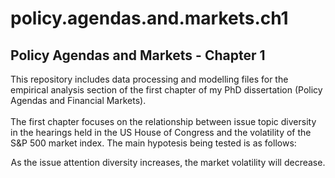 # policy.agendas.and.markets.ch1

## Policy Agendas and Markets - Chapter 1

This repository includes data processing and modelling files for the empirical analysis section of the first chapter of my PhD dissertation (Policy Agendas and Financial Markets). 
<br/>
<br/> The first chapter focuses on the relationship between issue topic diversity in the hearings held in the US House of Congress and the volatility of the S&P 500 market index. The main hypotesis being tested is as follows:  <br/>
<p align="center">
    As the issue attention diversity increases, the market volatility will decrease. 
</p>
